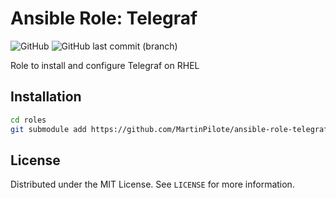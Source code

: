 # Ansible Role: Telegraf

![GitHub](https://img.shields.io/github/license/MartinPilote/ansible-role-telegraf)
![GitHub last commit (branch)](https://img.shields.io/github/last-commit/MartinPilote/ansible-role-telegraf/main)

Role to install and configure Telegraf on RHEL

<!-- INSTALLATION -->
## Installation

```sh
cd roles
git submodule add https://github.com/MartinPilote/ansible-role-telegraf.git telegraf
```

<!-- LICENSE -->
## License

Distributed under the MIT License. See `LICENSE` for more information.